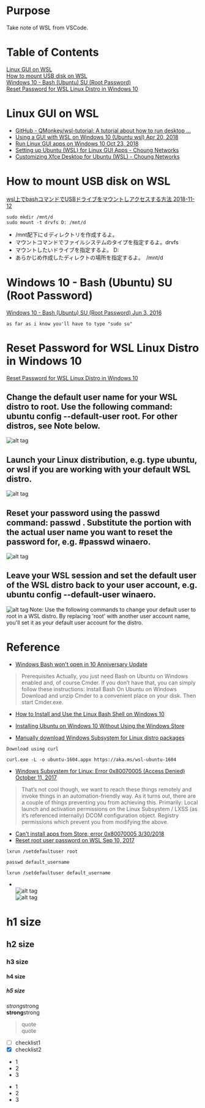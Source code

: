# Purpose
Take note of WSL from VSCode.
# Table of Contents  
[Linux GUI on WSL](#linux-gui-on-wsl)  
[How to mount USB disk on WSL](#how-to-mount-usb-disk-on-wsl)  
[Windows 10 - Bash (Ubuntu) SU (Root Password)]()  
[Reset Password for WSL Linux Distro in Windows 10]()  

# Linux GUI on WSL  
* [GitHub - QMonkey/wsl-tutorial: A tutorial about how to run desktop ... ](https://github.com/QMonkey/wsl-tutorial)  
* [Using a GUI with WSL on Windows 10 (Ubuntu wsl) Apr 20, 2018](https://www.reddit.com/r/Windows10/comments/8dnyig/using_a_gui_with_wsl_on_windows_10_ubuntu_wsl/)  
* [Run Linux GUI apps on Windows 10 Oct 23, 2018](https://dev.to/david_j_eddy/run-linux-gui-applications-on-windows-10-3130)  
* [Setting up Ubuntu (WSL) for Linux GUI Apps - Choung Networks](https://token2shell.com/howto/x410/customizing-xfce-desktop-for-ubuntu-wsl/)  
* [Customizing Xfce Desktop for Ubuntu (WSL) - Choung Networks](https://token2shell.com/howto/x410/customizing-xfce-desktop-for-ubuntu-wsl/)  

# How to mount USB disk on WSL
[wsl上でbashコマンドでUSBドライブをマウントしアクセスする方法 2018-11-12](https://qiita.com/pokobur/items/3d9214fe1810d5d63044)  
```
sudo mkdir /mnt/d
sudo mount -t drvfs D: /mnt/d
```
-  /mnt配下にｄディレクトリを作成するよ。
-  マウントコマンドでファイルシステムのタイプを指定するよ。drvfs
-  マウントしたいドライブを指定するよ。 D:
-  あらかじめ作成したディレクトの場所を指定するよ。　/mnt/d

# Windows 10 - Bash (Ubuntu) SU (Root Password)  
[Windows 10 - Bash (Ubuntu) SU (Root Password) Jun 3, 2016](https://stackoverflow.com/questions/37609356/windows-10-bash-ubuntu-su-root-password)  
```
as far as i know you'll have to type "sudo su"
```
# Reset Password for WSL Linux Distro in Windows 10
[Reset Password for WSL Linux Distro in Windows 10](https://winaero.com/blog/reset-password-wsl-linux-distro-windows-10/)  
## Change the default user name for your WSL distro to root. Use the following command: ubuntu config --default-user root. For other distros, see Note below.
![alt tag](https://winaero.com/blog/wp-content/uploads/2019/02/Windows-10-WSL-set-default-password-to-root.png)  
## Launch your Linux distribution, e.g. type ubuntu, or wsl if you are working with your default WSL distro.  
![alt tag](https://winaero.com/blog/wp-content/uploads/2019/02/Windows-10-WSL-run-distro-as-root.png)  
## Reset your password using the passwd command: passwd <username>. Substitute the <username> portion with the actual user name you want to reset the password for, e.g. #passwd winaero.  
![alt tag](https://winaero.com/blog/wp-content/uploads/2019/02/Windows-10-WSL-reset-user-password.png)  
## Leave your WSL session and set the default user of the WSL distro back to your user account, e.g. ubuntu config --default-user winaero.  
![alt tag](https://winaero.com/blog/wp-content/uploads/2019/02/Windows-10-WSL-restore-default-user-account.png)   Note: Use the following commands to change your default user to root in a WSL distro. By replacing 'root' with another user account name, you'll set it as your default user account for the distro.




# Reference
* [Windows Bash won't open in 10 Anniversary Update](https://superuser.com/questions/1112429/windows-bash-wont-open-in-10-anniversary-update)
>Prerequisites
Actually, you just need Bash on Ubuntu on Windows enabled and, of course Cmder. If you don’t have that, you can simply follow these instructions:
Install Bash On Ubuntu on Windows
Download and unzip Cmder to a convenient place on your disk. Then start Cmder.exe.

* [How to Install and Use the Linux Bash Shell on Windows 10](https://www.howtogeek.com/249966/how-to-install-and-use-the-linux-bash-shell-on-windows-10/)

* [Installing Ubuntu on Windows 10 Without Using the Windows Store](https://www.dennisnguyen.net/2018/08/15/installing-ubuntu-on-windows-10-without-using-the-windows-store/)
* [Manually download Windows Subsystem for Linux distro packages](https://docs.microsoft.com/en-us/windows/wsl/install-manual)
```
Download using curl

curl.exe -L -o ubuntu-1604.appx https://aka.ms/wsl-ubuntu-1604
```

* [Windows Subsystem for Linux: Error 0x80070005 (Access Denied) October 11, 2017](https://adrift.io/2017/10/11/windows-subsystem-for-linux-error-0x80070005-access-denied/)
>That’s not cool though, we want to reach these things remotely and invoke things in an automation-friendly way. As it turns out, there are a couple of things preventing you from achieving this. Primarily:
Local launch and activation permissions on the Linux Subsystem / LXSS (as it’s referenced internally) DCOM configuration object.
Registry permissions which prevent you from modifying the above.
* [Can't install apps from Store, error 0x80070005 3/30/2018](https://answers.microsoft.com/en-us/windows/forum/windows_8-windows_store/cant-install-apps-from-store-error-0x80070005/1da61861-26ee-41b4-ada9-8ac516b0107a?page=3)
* [Reset root user password on WSL Sep 10, 2017](https://medium.com/@elvis.pestana/reset-root-user-password-on-wsl-aa3ecf82fbd6)  
```
lxrun /setdefaultuser root

passwd default_username

lxrun /setdefaultuser default_username
```


* []()  
![alt tag]()  
![alt tag]()  

# h1 size

## h2 size

### h3 size

#### h4 size

##### h5 size

*strong*strong  
**strong**strong  

> quote  
> quote

- [ ] checklist1
- [x] checklist2

* 1
* 2
* 3

- 1
- 2
- 3
